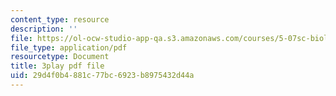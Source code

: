 ```yaml
---
content_type: resource
description: ''
file: https://ol-ocw-studio-app-qa.s3.amazonaws.com/courses/5-07sc-biological-chemistry-i-fall-2013/29d4f0b4881c77bc6923b8975432d44a_LCiH8faydGk.pdf
file_type: application/pdf
resourcetype: Document
title: 3play pdf file
uid: 29d4f0b4-881c-77bc-6923-b8975432d44a
---
```

